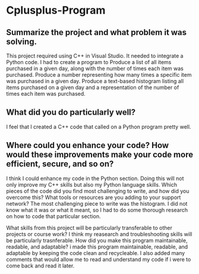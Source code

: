 # Cplusplus-Program
## **Summarize the project and what problem it was solving.**

This project required using C++ in Visual Studio. It needed to integrate a Python code. I had to create a program to Produce a list of all items purchased in a given day, along with the number of times each item was purchased. Produce a number representing how many times a specific item was purchased in a given day. Produce a text-based histogram listing all items purchased on a given day and a representation of the number of times each item was purchased.

## **What did you do particularly well?**

I feel that I created a C++ code that called on a Python program pretty well. 

## **Where could you enhance your code? How would these improvements make your code more efficient, secure, and so on?** 

I think I could enhance my code in the Python section. Doing this will not only improve my C++ skills but also my Python language skills. 
Which pieces of the code did you find most challenging to write, and how did you overcome this? What tools or resources are you adding to your support network?
The most challenging piece to write was the histogram. I did not know what it was or what it meant, so I had to do some thorough research on how to code that particular section. 

What skills from this project will be particularly transferable to other projects or course work?
I think my reasearch and troubleshooting skills will be particularly trasnferable. 
How did you make this program maintainable, readable, and adaptable?
i made this program maintainable, readable, and adaptable by keeping the code clean and recycleable. I also added many comments that would allow me to read and understand my code if i were to come back and read it later. 

